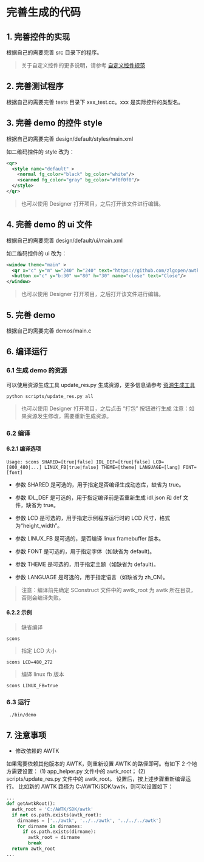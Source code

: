 
# 完善生成的代码

## 1. 完善控件的实现

根据自己的需要完善 src 目录下的程序。
> 关于自定义控件的更多说明，请参考 [自定义控件规范](https://github.com/zlgopen/awtk/blob/master/docs/custom_widget_rules.md)

## 2. 完善测试程序

根据自己的需要完善 tests 目录下 xxx_test.cc。xxx 是实际控件的类型名。

## 3. 完善 demo 的控件 style

根据自己的需要完善 design/default/styles/main.xml

如二维码控件的 style 改为：

```xml
<qr>
  <style name="default" >
    <normal fg_color="black" bg_color="white"/>
    <scanned fg_color="gray" bg_color="#f0f0f0"/>
  </style>
</qr>
```
> 也可以使用 Designer 打开项目，之后打开该文件进行编辑。

## 4. 完善 demo 的 ui 文件

根据自己的需要完善 design/default/ui/main.xml

如二维码控件的 ui 改为：

```xml
<window theme="main" >
  <qr x="c" y="m" w="240" h="240" text="https://github.com/zlgopen/awtk" />
  <button x="c" y="b:30" w="80" h="30" name="close" text="Close"/>
</window>
```
> 也可以使用 Designer 打开项目，之后打开该文件进行编辑。

## 5. 完善 demo

根据自己的需要完善 demos/main.c

## 6. 编译运行

### 6.1 生成 demo 的资源

可以使用资源生成工具 update_res.py 生成资源，更多信息请参考 [资源生成工具](../template/scripts/README.md)

```
python scripts/update_res.py all
```
> 也可以使用 Designer 打开项目，之后点击 “打包” 按钮进行生成
> 注意：如果资源发生修改，需要重新生成资源。


### 6.2 编译

#### 6.2.1 编译选项

```
Usage: scons SHARED=[true|false] IDL_DEF=[true|false] LCD=[800_480|...] LINUX_FB[true|false] THEME=[theme] LANGUAGE=[lang] FONT=[font]
```

* 参数 SHARED 是可选的，用于指定是否编译生成动态库，缺省为 true。

* 参数 IDL_DEF 是可选的，用于指定编译前是否重新生成 idl.json 和 def 文件，缺省为 true。

* 参数 LCD 是可选的，用于指定示例程序运行时的 LCD 尺寸，格式为“height_width”。

* 参数 LINUX_FB 是可选的，是否编译 linux framebuffer 版本。

* 参数 FONT 是可选的，用于指定字体（如缺省为 default)。

* 参数 THEME 是可选的，用于指定主题（如缺省为 default)。

* 参数 LANGUAGE 是可选的，用于指定语言（如缺省为 zh_CN)。

> 注意：编译前先确定 SConstruct 文件中的 awtk_root 为 awtk 所在目录，否则会编译失败。

#### 6.2.2 示例

> 缺省编译

```
scons
```

> 指定 LCD 大小

```
scons LCD=480_272
```

> 编译 linux fb 版本
```
scons LINUX_FB=true
```

### 6.3 运行

```
 ./bin/demo
```

## 7. 注意事项

* 修改依赖的 AWTK

如果需要依赖其他版本的 AWTK，则重新设置 AWTK 的路径即可。有如下 2 个地方需要设置：
(1) app_helper.py 文件中的 awtk_root；
(2) scripts/update_res.py 文件中的 awtk_root。
设置后，按上述步骤重新编译运行。
比如新的 AWTK 路径为 C:/AWTK/SDK/awtk，则可以设置如下：
```python
...
def getAwtkRoot():
  awtk_root = 'C:/AWTK/SDK/awtk'
  if not os.path.exists(awtk_root):
    dirnames = ['../awtk', '../../awtk', '../../../awtk']
    for dirname in dirnames:
      if os.path.exists(dirname):
        awtk_root = dirname
        break
  return awtk_root
...
```
